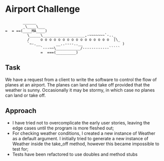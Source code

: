 Airport Challenge
=================

```
        ______
        _\____\___
=  = ==(____MA____)
          \_____\___________________,-~~~~~~~`-.._
          /     o o o o o o o o o o o o o o o o  |\_
          `~-.__       __..----..__                  )
                `---~~\___________/------------`````
                =  ===(_________)

```

Task
-----

We have a request from a client to write the software to control the flow of planes at an airport. The planes can land and take off provided that the weather is sunny. Occasionally it may be stormy, in which case no planes can land or take off.

Approach
---------

* I have tried not to overcomplicate the early user stories, leaving the edge cases until the program is more fleshed out;
* For checking weather conditions, I created a new instance of Weather as a default argument. I initially tried to generate a new instance of Weather inside the take_off method, however this became impossible to test for;
* Tests have been refactored to use doubles and method stubs
